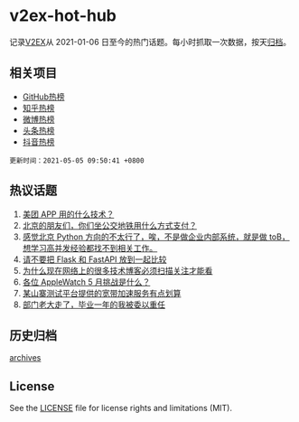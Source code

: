 # v2ex-hot-hub

 记录[V2EX](https://www.v2ex.com/)从 2021-01-06 日至今的热门话题。每小时抓取一次数据，按天[归档](archives)。
 
 ## 相关项目

- [GitHub热榜](https://github.com/snaildev/github-hot-hub)
- [知乎热榜](https://github.com/snaildev/zhihu-hot-hub)
- [微博热榜](https://github.com/snaildev/weibo-hot-hub)
- [头条热榜](https://github.com/snaildev/toutiao-hot-hub)
- [抖音热榜](https://github.com/snaildev/douyin-hot-hub)


 `更新时间：2021-05-05 09:50:41 +0800`

## 热议话题

1. [美团 APP 用的什么技术？](https://www.v2ex.com/t/774833)
1. [北京的朋友们，你们坐公交地铁用什么方式支付？](https://www.v2ex.com/t/774819)
1. [感觉北京 Python 方向的不太行了，唉，不是做企业内部系统，就是做 toB，想学习高并发经验都找不到相关工作。](https://www.v2ex.com/t/774840)
1. [请不要把 Flask 和 FastAPI 放到一起比较](https://www.v2ex.com/t/774831)
1. [为什么现在网络上的很多技术博客必须扫描关注才能看](https://www.v2ex.com/t/774882)
1. [各位 AppleWatch 5 月挑战是什么？](https://www.v2ex.com/t/774912)
1. [某山寨测试平台提供的宽带加速服务有点划算](https://www.v2ex.com/t/774842)
1. [部门老大走了，毕业一年的我被委以重任](https://www.v2ex.com/t/774868)

## 历史归档

[archives](archives)

## License

See the [LICENSE](LICENSE) file for license rights and limitations (MIT).
